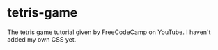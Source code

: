 # tetris-game
The tetris game tutorial given by FreeCodeCamp on YouTube. I haven't added my own CSS yet.
